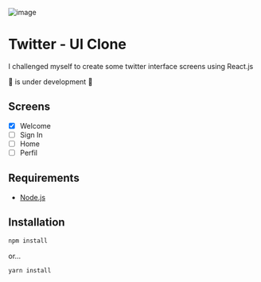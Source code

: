 
![image](https://user-images.githubusercontent.com/49209628/150879014-f5b0dbbe-73ba-4793-baf3-48b9acc2411e.png)

<!-- <p align="center">
  <img src="https://user-images.githubusercontent.com/49209628/150879014-f5b0dbbe-73ba-4793-baf3-48b9acc2411e.png" width="500" />
</p> -->

# Twitter - UI Clone

I challenged myself to create some twitter interface screens using React.js

🚧 is under development 🚧

## Screens

- [x] Welcome
- [ ] Sign In
- [ ] Home
- [ ] Perfil

## Requirements

- [Node.js](https://nodejs.org/en/download/)


## Installation

```bash
npm install
```

or...

```bash
yarn install
```
